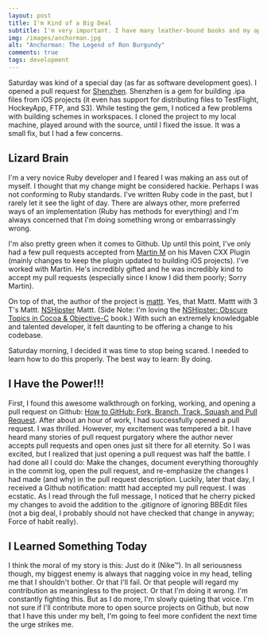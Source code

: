 ```yaml
---
layout: post
title: I'm Kind of a Big Deal
subtitle: I'm very important. I have many leather-bound books and my apartment smells of rich mahogany.
img: /images/anchorman.jpg
alt: "Anchorman: The Legend of Ron Burgundy"
comments: true
tags: development
---
```


Saturday was kind of a special day (as far as software development goes). I opened a pull request for [Shenzhen](https://github.com/nomad/shenzhen). Shenzhen is a gem for building .ipa files from iOS projects (it even has support for distributing files to TestFlight, HockeyApp, FTP, and S3). While testing the gem, I noticed a few problems with building schemes in workspaces. I cloned the project to my local machine, played around with the source, until I fixed the issue. It was a small fix, but I had a few concerns.

## Lizard Brain
I'm a very novice Ruby developer and I feared I was making an ass out of myself. I thought that my change might be considered hackie. Perhaps I was not conforming to Ruby standards. I've written Ruby code in the past, but I rarely let it see the light of day. There are always other, more preferred ways of an implementation (Ruby has methods for everything) and I'm always concerned that I'm doing something wrong or embarrassingly wrong.

I'm also pretty green when it comes to Github. Up until this point, I've only had a few pull requests accepted from [Martin M](https://github.com/MartinMReed) on his Maven CXX Plugin (mainly changes to keep the plugin updated to building iOS projects). I've worked with Martin. He's incredibly gifted and he was incredibly kind to accept my pull requests (especially since I know I did them poorly; Sorry Martin).

On top of that, the author of the project is [mattt](https://github.com/mattt). Yes, that Mattt. Mattt with 3 T's Mattt. [NSHipster](http://nshipster.com) Mattt. (Side Note: I'm loving the [NSHipster: Obscure Topics in Cocoa &amp; Objective-C](https://gumroad.com/l/nshipster) book.) With such an extremely knowledgable and talented developer, it felt daunting to be offering a change to his codebase.

Saturday morning, I decided it was time to stop being scared. I needed to learn how to do this properly. The best way to learn: By doing.

## I Have the Power!!!
First, I found this awesome walkthrough on forking, working, and opening a pull request on Github: [How to GitHub: Fork, Branch, Track, Squash and Pull Request](http://gun.io/blog/how-to-github-fork-branch-and-pull-request/). After about an hour of work, I had successfully opened a pull request. I was thrilled. However, my excitement was tempered a bit. I have heard many stories of pull request purgatory where the author never accepts pull requests and open ones just sit there for all eternity. So I was excited, but I realized that just opening a pull request was half the battle. I had done all I could do: Make the changes, document everything thoroughly in the commit log, open the pull request, and re-emphasize the changes I had made (and why) in the pull request description. Luckily, later that day, I received a Github notification: mattt had accepted my pull request. I was ecstatic. As I read through the full message, I noticed that he cherry picked my changes to avoid the addition to the .gitignore of ignoring BBEdit files (not a big deal, I probably should not have checked that change in anyway; Force of habit really).

## I Learned Something Today
I think the moral of my story is this: Just do it (Nike™). In all seriousness though, my biggest enemy is always that nagging voice in my head, telling me that I shouldn't bother. Or that I'll fail. Or that people will regard my contribution as meaningless to the project. Or that I'm doing it wrong. I'm constantly fighting this. But as I do more, I'm slowly quieting that voice. I'm not sure if I'll contribute more to open source projects on Github, but now that I have this under my belt, I'm going to feel more confident the next time the urge strikes me.